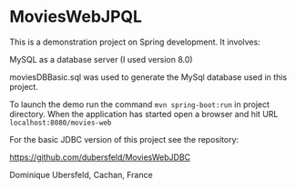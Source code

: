 # MoviesWebJPQL

This is a demonstration project on Spring development. It involves:

MySQL as a database server (I used version 8.0)

moviesDBBasic.sql was used to generate the MySql database used in this project.

To launch the demo run the command `mvn spring-boot:run` in project directory. When the application has started open a browser and hit URL `localhost:8080/movies-web`


For the basic JDBC version of this project see the repository:

https://github.com/dubersfeld/MoviesWebJDBC




Dominique Ubersfeld, Cachan, France
